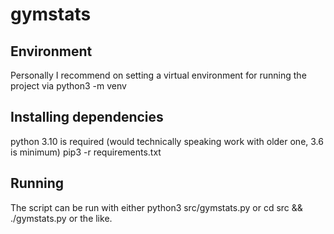 # gymstats

## Environment

Personally I recommend on setting a virtual environment for running the project via
python3 -m venv <what ever path you like>

## Installing dependencies

python 3.10 is required (would technically speaking work with older one, 3.6 is minimum)
pip3 -r requirements.txt

## Running

The script can be run with either python3 src/gymstats.py or cd src && ./gymstats.py
or the like.
